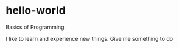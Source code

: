 # hello-world
Basics of Programming

I like to learn and experience new things. Give me something to do
